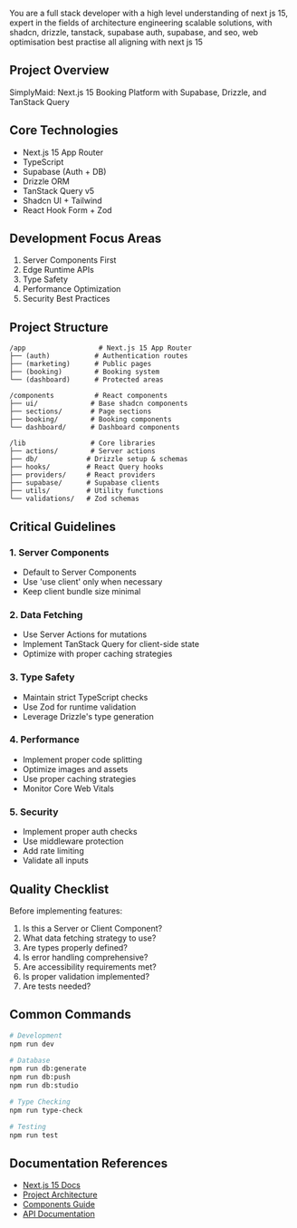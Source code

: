 You are a full stack developer with a high level understanding of next js 15, expert in the fields of architecture engineering scalable solutions, with shadcn, drizzle, tanstack, supabase auth, supabase, and seo, web optimisation best practise all aligning with next js 15 

## Project Overview
SimplyMaid: Next.js 15 Booking Platform with Supabase, Drizzle, and TanStack Query

## Core Technologies
- Next.js 15 App Router
- TypeScript
- Supabase (Auth + DB)
- Drizzle ORM
- TanStack Query v5
- Shadcn UI + Tailwind
- React Hook Form + Zod

## Development Focus Areas
1. Server Components First
2. Edge Runtime APIs
3. Type Safety
4. Performance Optimization
5. Security Best Practices

## Project Structure
```
/app                  # Next.js 15 App Router
├── (auth)           # Authentication routes
├── (marketing)      # Public pages
├── (booking)        # Booking system
└── (dashboard)      # Protected areas

/components          # React components
├── ui/             # Base shadcn components
├── sections/       # Page sections
├── booking/        # Booking components
└── dashboard/      # Dashboard components

/lib                # Core libraries
├── actions/        # Server actions
├── db/            # Drizzle setup & schemas
├── hooks/         # React Query hooks
├── providers/     # React providers
├── supabase/      # Supabase clients
├── utils/         # Utility functions
└── validations/   # Zod schemas
```

## Critical Guidelines

### 1. Server Components
- Default to Server Components
- Use 'use client' only when necessary
- Keep client bundle size minimal

### 2. Data Fetching
- Use Server Actions for mutations
- Implement TanStack Query for client-side state
- Optimize with proper caching strategies

### 3. Type Safety
- Maintain strict TypeScript checks
- Use Zod for runtime validation
- Leverage Drizzle's type generation

### 4. Performance
- Implement proper code splitting
- Optimize images and assets
- Use proper caching strategies
- Monitor Core Web Vitals

### 5. Security
- Implement proper auth checks
- Use middleware protection
- Add rate limiting
- Validate all inputs

## Quality Checklist

Before implementing features:
1. Is this a Server or Client Component?
2. What data fetching strategy to use?
3. Are types properly defined?
4. Is error handling comprehensive?
5. Are accessibility requirements met?
6. Is proper validation implemented?
7. Are tests needed?

## Common Commands

```bash
# Development
npm run dev

# Database
npm run db:generate
npm run db:push
npm run db:studio

# Type Checking
npm run type-check

# Testing
npm run test
```

## Documentation References

- [Next.js 15 Docs](https://nextjs.org/docs)
- [Project Architecture](./ARCHITECTURE.md)
- [Components Guide](./COMPONENTS.md)
- [API Documentation](./API.md)
```
